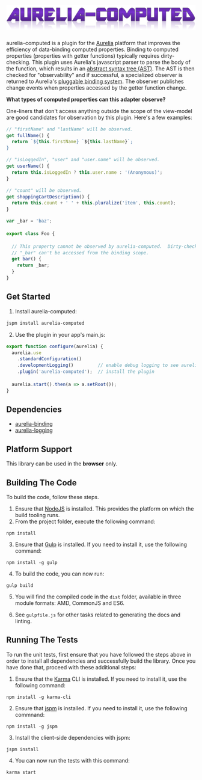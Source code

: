 # ![aurelia-computed](aurelia-computed.png)

aurelia-computed is a plugin for the [Aurelia](http://www.aurelia.io/) platform that improves the efficiency of data-binding computed properties.  Binding to computed properties (properties with getter functions) typically requires dirty-checking.  This plugin uses Aurelia's javascript parser to parse the body of the function, which results in an [abstract syntax tree (AST)](http://en.wikipedia.org/wiki/Abstract_syntax_tree).  The AST is then checked for "observability" and if successful, a specialized observer is returned to Aurelia's [pluggable binding system](http://www.danyow.net/aurelia-property-observation/).  The observer publishes change events when properties accessed by the getter function change.

**What types of computed properties can this adapter observe?**

One-liners that don't access anything outside the scope of the view-model are good candidates for observation by this plugin.  Here's a few examples:

```javascript
// "firstName" and "lastName" will be observed.
get fullName() {
  return `${this.firstName} `${this.lastName}`;
}
```
```javascript
// "isLoggedIn", "user" and "user.name" will be observed.
get userName() {
  return this.isLoggedIn ? this.user.name : '(Anonymous)';
}
```
```javascript
// "count" will be observed.
get shoppingCartDescription() {
  return this.count + ' ' + this.pluralize('item', this.count);
}
```
```javascript
var _bar = 'baz';

export class Foo {

  // This property cannot be observed by aurelia-computed.  Dirty-checking will be required.
  // "_bar" can't be accessed from the binding scope.
  get bar() {
    return _bar;
  }
}
```


## Get Started

1. Install aurelia-computed:

  ```bash
  jspm install aurelia-computed
  ```
2. Use the plugin in your app's main.js:

  ```javascript
  export function configure(aurelia) {
    aurelia.use
      .standardConfiguration()
      .developmentLogging()         // enable debug logging to see aurelia-computed's observability messages.
      .plugin('aurelia-computed');  // install the plugin

    aurelia.start().then(a => a.setRoot());
  }
  ```

## Dependencies

* [aurelia-binding](https://github.com/aurelia/binding)
* [aurelia-logging](https://github.com/aurelia/logging)

## Platform Support

This library can be used in the **browser** only.

## Building The Code

To build the code, follow these steps.

1. Ensure that [NodeJS](http://nodejs.org/) is installed. This provides the platform on which the build tooling runs.
2. From the project folder, execute the following command:

  ```shell
  npm install
  ```
3. Ensure that [Gulp](http://gulpjs.com/) is installed. If you need to install it, use the following command:

  ```shell
  npm install -g gulp
  ```
4. To build the code, you can now run:

  ```shell
  gulp build
  ```
5. You will find the compiled code in the `dist` folder, available in three module formats: AMD, CommonJS and ES6.

6. See `gulpfile.js` for other tasks related to generating the docs and linting.

## Running The Tests

To run the unit tests, first ensure that you have followed the steps above in order to install all dependencies and successfully build the library. Once you have done that, proceed with these additional steps:

1. Ensure that the [Karma](http://karma-runner.github.io/) CLI is installed. If you need to install it, use the following command:

  ```shell
  npm install -g karma-cli
  ```
2. Ensure that [jspm](http://jspm.io/) is installed. If you need to install it, use the following commnand:

  ```shell
  npm install -g jspm
  ```
3. Install the client-side dependencies with jspm:

  ```shell
  jspm install
  ```

4. You can now run the tests with this command:

  ```shell
  karma start
  ```
